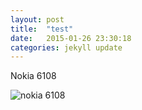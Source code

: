 ```yaml
---
layout: post
title:  "test"
date:   2015-01-26 23:30:18
categories: jekyll update
---
```

Nokia 6108

![nokia 6108](http://img1.ph.126.net/-x8UehJXvnhxnk57GVV8-Q==/6630636757140506086.jpg)